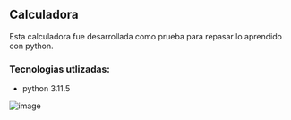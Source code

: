 ## Calculadora

Esta calculadora fue desarrollada como prueba para repasar lo aprendido con python. 


### Tecnologias utlizadas:

* python 3.11.5


![image](https://github.com/ismaelnv/Calculadora/assets/103788750/19210322-3e39-477a-b4e6-428b73856c94)

